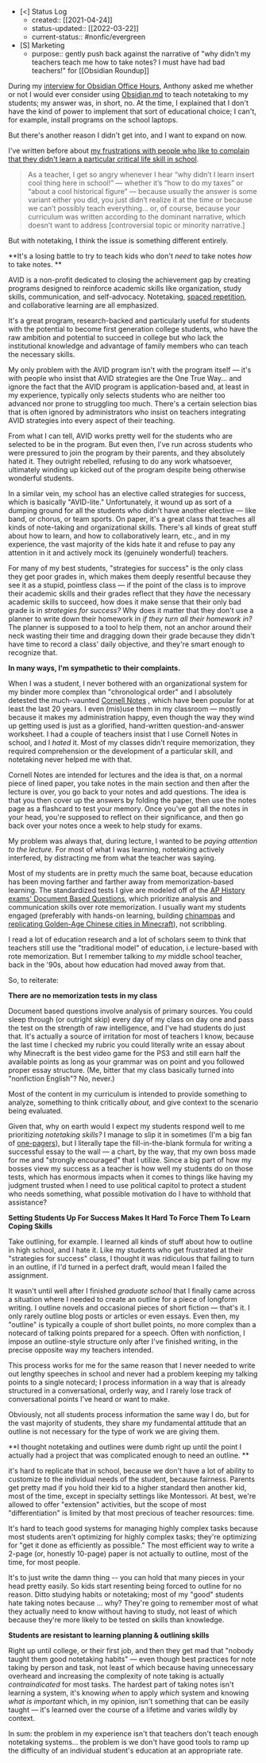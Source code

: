 - [<] Status Log
	- created:: [[2021-04-24]]
	- status-updated:: [[2022-03-22]]
	- current-status:: #nonfic/evergreen 
- [S] Marketing
	- purpose:: gently push back against the narrative of "why didn't my teachers teach me how to take notes? I must have had bad teachers!" for [[Obsidian Roundup]]

During my [interview for Obsidian Office Hours](https://eleanorkonik.com/obsidian-for-writing/), Anthony asked me whether or not I would ever consider using [Obsidian.md](https://obsidian.md/) to teach notetaking to my students; my answer was, in short, no. At the time, I explained that I don't have the kind of power to implement that sort of educational choice; I can't, for example, install programs on the school laptops. 

But there's another reason I didn't get into, and I want to expand on now. 

I've written before about [my frustrations with people who like to complain that they didn't learn a particular critical life skill in school](https://eleanorkonik.com/maritime-empires-phoenician-gap/). 

> As a teacher, I get so angry whenever I hear “why didn’t I learn insert cool thing here in school!” — whether it’s “how to do my taxes” or “about a cool historical figure” — because usually the answer is some variant either you did, you just didn’t realize it at the time or because we can’t possibly teach everything… or, of course, because your curriculum was written according to the dominant narrative, which doesn’t want to address \[controversial topic or minority narrative.\]

But with notetaking, I think the issue is something different entirely. 

**It's a losing battle to try to teach kids who don't *need* to take notes *how* to take notes. **

AVID is a non-profit dedicated to closing the achievement gap by creating programs designed to reinforce academic skills like organization, study skills, communication, and self-advocacy. Notetaking, [spaced repetition](https://collegeinfogeek.com/spaced-repetition-memory-technique/), and collaborative learning are all emphasized. 

It's a great program, research-backed and particularly useful for students with the potential to become first generation college students, who have the raw ambition and potential to succeed in college but who lack the institutional knowledge and advantage of family members who can teach the necessary skills. 

My only problem with the AVID program isn't with the program itself — it's with people who insist that AVID strategies are the One True Way... and ignore the fact that the AVID program is application-based and, at least in my experience, typically only selects students who are neither too advanced nor prone to struggling too much. There's a certain selection bias that is often ignored by administrators who insist on teachers integrating AVID strategies into every aspect of their teaching. 

From what I can tell, AVID works pretty well for the students who are selected to be in the program. But even then, I've run across students who were pressured to join the program by their parents, and they absolutely hated it. They outright rebelled, refusing to do any work whatsoever, ultimately winding up kicked out of the program despite being otherwise wonderful students. 

In a similar vein, my school has an elective called strategies for success, which is basically "AVID-lite." Unfortunately, it wound up as sort of a dumping ground for all the students who didn't have another elective — like band, or chorus, or team sports. On paper, it's a great class that teaches all kinds of note-taking and organizational skills. There's all kinds of great stuff about how to learn, and how to collaboratively learn, etc., and in my experience, the vast majority of the kids hate it and refuse to pay any attention in it and actively mock its (genuinely wonderful) teachers. 

For many of my best students, "strategies for success" is the only class they get poor grades in, which makes them deeply resentful because they see it as a stupid, pointless class — if the point of the class is to improve their academic skills and their grades reflect that they *have* the necessary academic skills to succeed, how does it make sense that their only bad grade is in *strategies for success?* Why does it matter that they don't use a planner to write down their homework in *if they turn all their homework in?* The planner is supposed to a tool to help them, not an anchor around their neck wasting their time and dragging down their grade because they didn't have time to record a class' daily objective, and they're smart enough to recognize that. 

**In many ways, I'm sympathetic to their complaints.** 

When I was a student, I never bothered with an organizational system for my binder more complex than "chronological order" and I absolutely detested the much-vaunted [Cornell Notes](http://lsc.cornell.edu/notes.html) , which have been popular for at least the last 20 years. I even (mis)use them in my classroom — mostly because it makes my administration happy, even though the way they wind up getting used is just as a glorified, hand-written question-and-answer worksheet. I had a couple of teachers insist that I use Cornell Notes in school, and I *hated* it. Most of my classes didn't require memorization, they required comprehension or the development of a particular skill, and notetaking never helped me with that. 

Cornell Notes are intended for lectures and the idea is that, on a normal piece of lined paper, you take notes in the main section and then after the lecture is over, you go back to your notes and add questions. The idea is that you then cover up the answers by folding the paper, then use the notes page as a flashcard to test your memory. Once you've got all the notes in your head, you're supposed to reflect on their significance, and then go back over your notes once a week to help study for exams. 

My problem was always that, during lecture, I wanted to be *paying attention to the lecture.* For most of what I was learning, notetaking actively interfered, by distracting me from what the teacher was saying. 

Most of my students are in pretty much the same boat, because education has been moving farther and farther away from memorization-based learning. The standardized tests I give are modeled off of the [AP History exams' Document Based Questions](https://blog.prepscholar.com/what-is-a-dbq-document-based-question), which prioritize analysis and communication skills over rote memorization. I usually want my students engaged (preferably with hands-on learning, building [chinampas](https://eleanorkonik.com/tag/chinampas/) and [replicating Golden-Age Chinese cities in Minecraft](https://education.minecraft.net/lessons/chinese-tang-dynasty-capital)), not scribbling.

I read a lot of education research and a lot of scholars seem to think that teachers still use the "traditional model" of education, i.e lecture-based with rote memorization. But I remember talking to *my* middle school teacher, back in the '90s, about how education had moved away from that. 

So, to reiterate: 

**There are no memorization tests in my class**

Document based questions involve analysis of primary sources. You could sleep through (or outright skip) every day of my class on day one and pass the test on the strength of raw intelligence, and I've had students do just that. It's actually a source of irritation for most of teachers I know, because the last time I checked my rubric you could literally write an essay about why Minecraft is the best video game for the PS3 and still earn half the available points as long as your grammar was on point and you followed proper essay structure. (Me, bitter that my class basically turned into "nonfiction English"? No, never.)

Most of the content in my curriculum is intended to provide something to analyze, something to think critically *about,* and give context to the scenario being evaluated. 

Given that, why on earth would I expect my students respond well to me prioritizing *notetaking skills?* I manage to slip it in sometimes (I'm a big fan of [one-pagers](https://gagesocialstudies.weebly.com/)), but I literally tape the fill-in-the-blank formula for writing a successful essay to the wall — a chart, by the way, that my own boss made for me and "strongly encouraged" that I utilize. Since a big part of how my bosses view my success as a teacher is how well my students do on those tests, which has enormous impacts when it comes to things like having my judgment trusted when I need to use political capitol to protect a student who needs something, what possible motivation do I have to withhold that assistance? 

**Setting Students Up For Success Makes It Hard To Force Them To Learn Coping Skills**

Take outlining, for example. I learned all kinds of stuff about how to outline in high school, and I hate it. Like my students who get frustrated at their "strategies for success" class, I thought it was ridiculous that failing to turn in an outline, if I'd turned in a perfect draft, would mean I failed the assignment. 

It wasn't until well after I finished *graduate school* that I finally came across a situation where I needed to create an outline for a piece of longform writing. I outline novels and occasional pieces of short fiction — that's it. I only rarely outline blog posts or articles or even essays. Even then, my "outline" is typically a couple of short bullet points, no more complex than a notecard of talking points prepared for a speech. Often with nonfiction, I impose an outline-style structure only after I've finished writing, in the precise opposite way my teachers intended. 

This process works for me for the same reason that I never needed to write out lengthy speeches in school and never had a problem keeping my talking points to a single notecard; I process information in a way that is already structured in a conversational, orderly way, and I rarely lose track of conversational points I've heard or want to make. 

Obviously, not all students process information the same way I do, but for the vast majority of students, they share my fundamental attitude that an outline is not necessary for the type of work we are giving them. 

**I thought notetaking and outlines were dumb right up until the point I actually had a project that was complicated enough to need an outline. **

it's hard to replicate that in school, because we don't have a lot of ability to customize to the individual needs of the student, because fairness. Parents get pretty mad if you hold their kid to a higher standard then another kid, most of the time, except in specialty settings like Montessori. At best, we're allowed to offer "extension" activities, but the scope of most "differentiation" is limited by that most precious of teacher resources: time. 

It's hard to teach good systems for managing highly complex tasks because most students aren't optimizing for highly complex tasks; they're optimizing for "get it done as efficiently as possible." The most efficient way to write a 2-page (or, honestly 10-page) paper is not actually to outline, most of the time, for most people. 

It's to just write the damn thing -- you can hold that many pieces in your head pretty easily. So kids start resenting being forced to outline for no reason. Ditto studying habits or notetaking; most of my "good" students hate taking notes because ... why? They're going to remember most of what they actually need to know without having to study, not least of which because they're more likely to be tested on skills than knowledge.  

**Students are resistant to learning planning & outlining skills**

Right up until college, or their first job, and then they get mad that "nobody taught them good notetaking habits" — even though best practices for note taking by person and task, not least of which because having unnecessary overheard and increasing the complexity of note taking is actually *contraindicated* for most tasks. The hardest part of taking notes isn't learning a system, it's knowing *when* to apply *which* system and knowing *what is important* which, in my opinion, isn't something that can be easily taught — it's learned over the course of a lifetime and varies wildly by context. 

In sum: the problem in my experience isn't that teachers don't teach enough notetaking systems... the problem is we don't have good tools to ramp up the difficulty of an individual student's education at an appropriate rate. 



